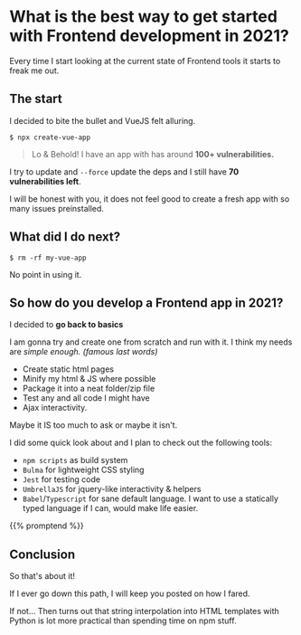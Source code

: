 <!--
.. title: My Frontend Adventure (2021)
.. slug: my-frontend-adventure-2021
.. date: 2021-01-13 00:15:05 UTC+01:00
.. tags: frontend, nightmare, from-scratch
.. category: 
.. link: 
.. description: What is the best way to get started with Frontend development in 2021? Brief summary of what I found and what I intend to do next.
.. type: text
.. status: draft
-->

# What is the best way to get started with Frontend development in 2021?

Every time I start looking at the current state of Frontend tools it starts to freak me out.

## The start

I decided to bite the bullet and VueJS felt alluring.

```
$ npx create-vue-app
```

> Lo & Behold! I have an app with has around **100+ vulnerabilities.**

I try to update and `--force` update the deps and I still have **70 vulnerabilities left**.

I will be honest with you, it does not feel good to create a fresh app with so many issues preinstalled.

## What did I do next?

<!-- TEASER_END -->

```
$ rm -rf my-vue-app
```

No point in using it.

## So how do you develop a Frontend app in 2021?

I decided to **go back to basics**

I am gonna try and create one from scratch and run with it.
I think my needs are _simple enough. (famous last words)_

- Create static html pages
- Minify my html & JS where possible
- Package it into a neat folder/zip file
- Test any and all code I might have
- Ajax interactivity.

Maybe it IS too much to ask or maybe it isn't.

I did some quick look about and I plan to check out the following tools:

- `npm scripts` as build system
- `Bulma` for lightweight CSS styling
- `Jest` for testing code
- `UmbrellaJS` for jquery-like interactivity & helpers
- `Babel`/`Typescript` for sane default language. I want to use a statically typed language if I can, would make life easier.

{{% promptend %}}

## Conclusion

So that's about it!

If I ever go down this path, I will keep you posted on how I fared.

If not... Then turns out that string interpolation into HTML templates with Python is lot more practical than spending time on npm stuff.
